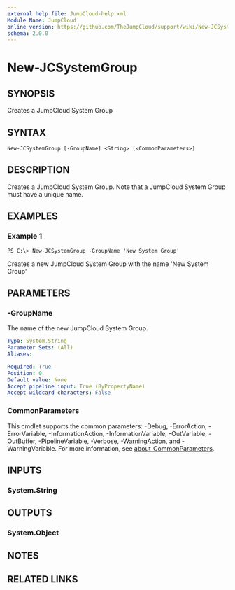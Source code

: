 ```yaml
---
external help file: JumpCloud-help.xml
Module Name: JumpCloud
online version: https://github.com/TheJumpCloud/support/wiki/New-JCSystemGroup
schema: 2.0.0
---
```


# New-JCSystemGroup

## SYNOPSIS
Creates a JumpCloud System Group

## SYNTAX

```
New-JCSystemGroup [-GroupName] <String> [<CommonParameters>]
```

## DESCRIPTION
Creates a JumpCloud System Group.
Note that a JumpCloud System Group must have a unique name.

## EXAMPLES

### Example 1
```
PS C:\> New-JCSystemGroup -GroupName 'New System Group'
```

Creates a new JumpCloud System Group with the name 'New System Group'

## PARAMETERS

### -GroupName
The name of the new JumpCloud System Group.

```yaml
Type: System.String
Parameter Sets: (All)
Aliases:

Required: True
Position: 0
Default value: None
Accept pipeline input: True (ByPropertyName)
Accept wildcard characters: False
```

### CommonParameters
This cmdlet supports the common parameters: -Debug, -ErrorAction, -ErrorVariable, -InformationAction, -InformationVariable, -OutVariable, -OutBuffer, -PipelineVariable, -Verbose, -WarningAction, and -WarningVariable. For more information, see [about_CommonParameters](http://go.microsoft.com/fwlink/?LinkID=113216).

## INPUTS

### System.String
## OUTPUTS

### System.Object
## NOTES

## RELATED LINKS
